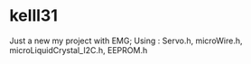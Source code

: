 # kelll31
Just a new my project with EMG;
Using : Servo.h, microWire.h, microLiquidCrystal_I2C.h, EEPROM.h
